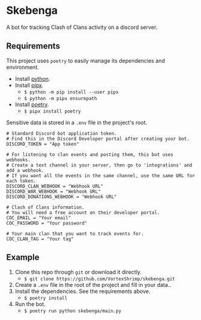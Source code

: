 # Skebenga

A bot for tracking Clash of Clans activity on a discord server.

## Requirements

This project uses `poetry` to easily manage its dependencies and environment.

- Install [python](https://www.python.org/downloads/).
- Install [pipx](https://pipx.pypa.io/latest/installation/).
  - `$ python -m pip install --user pipx`
  - `$ python -m pipx ensurepath`
- Install [poetry](https://python-poetry.org/).
  - `$ pipx install poetry`

Sensitive data is stored in a `.env` file in the project's root.

```dotenv
# Standard Discord bot application token.
# Find this in the Discord Developer portal after creating your bot.
DISCORD_TOKEN = "App token"

# For listening to clan events and posting them, this bot uses webhooks.
# Create a text channel in your server, then go to 'integrations' and add a webhook.
# If you want all the events in the same channel, use the same URL for each token.
DISCORD_CLAN_WEBHOOK = "Webhook URL"
DISCORD_WAR_WEBHOOK = "Webhook URL"
DISCORD_DONATIONS_WEBHOOK = "Webhook URL"

# Clash of Clans information.
# You will need a free account on their developer portal.
COC_EMAIL = "Your email"
COC_PASSWORD = "Your password"

# Your main clan that you want to track events for.
COC_CLAN_TAG = "Your tag"
```

## Example

1. Clone this repo through `git` or download it directly.
   - `$ git clone https://github.com/VortexShrimp/skebenga.git`
2. Create a `.env` file in the root of the project and fill in your data..
3. Install the dependencies. See the requirements above.
   - `$ poetry install`
4. Run the bot.
   - `$ poetry run python skebenga/main.py`
